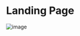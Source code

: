 # Landing Page

![image](https://user-images.githubusercontent.com/100362216/186291603-849aef40-5e1a-4c5f-8dae-2a64af2d6808.png)

